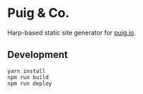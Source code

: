 # Puig & Co.

Harp-based static site generator for [puig.io](https://puig.io).

## Development

```
yarn install
npm run build
npm run deploy
```
